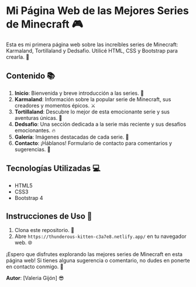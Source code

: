 # Mi Página Web de las Mejores Series de Minecraft 🎮

Esta es mi primera página web sobre las increíbles series de Minecraft: Karmaland, Tortillaland y Dedsafio. Utilicé HTML, CSS y Bootstrap para crearla. 🚀

## Contenido 📚

1. **Inicio**: Bienvenida y breve introducción a las series. 🏰
2. **Karmaland**: Información sobre la popular serie de Minecraft, sus creadores y momentos épicos. ⚔️
3. **Tortillaland**: Descubre lo mejor de esta emocionante serie y sus aventuras únicas. 🌮
4. **Dedsafio**: Una sección dedicada a la serie más reciente y sus desafíos emocionantes. 🔥
5. **Galería**: Imágenes destacadas de cada serie. 📸
6. **Contacto**: ¡Háblanos! Formulario de contacto para comentarios y sugerencias. 📩

## Tecnologías Utilizadas 💻

- HTML5
- CSS3
- Bootstrap 4

## Instrucciones de Uso 📝

1. Clona este repositorio. 📁
2. Abre `https://thunderous-kitten-c3a7e8.netlify.app/` en tu navegador web. 🌐

¡Espero que disfrutes explorando las mejores series de Minecraft en esta página web! Si tienes alguna sugerencia o comentario, no dudes en ponerte en contacto conmigo. 🤗

**Autor**: [Valeria Gijón] 😎


